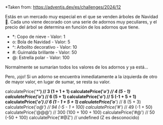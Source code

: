 *Taken from: https://adventjs.dev/es/challenges/2024/12

Estás en un mercado muy especial en el que se venden árboles de Navidad 🎄. Cada uno viene decorado con una serie de adornos muy peculiares, y el precio del árbol se determina en función de los adornos que tiene.

- *: Copo de nieve - Valor: 1
- o: Bola de Navidad - Valor: 5
- ^: Arbolito decorativo - Valor: 10
- #: Guirnalda brillante - Valor: 50
- @: Estrella polar - Valor: 100

Normalmente se sumarían todos los valores de los adornos y ya está…

Pero, ¡ojo! Si un adorno se encuentra inmediatamente a la izquierda de otro de mayor valor, en lugar de sumar, se resta su valor.



calculatePrice('***')  // 3   (1 + 1 + 1)
calculatePrice('*o')   // 4   (5 - 1)
calculatePrice('o*')   // 6   (5 + 1)
calculatePrice('*o*')  // 5  (-1 + 5 + 1) 
calculatePrice('**o*') // 6  (1 - 1 + 5 + 1) 
calculatePrice('o***') // 8   (5 + 3)
calculatePrice('*o@')  // 94  (-5 - 1 + 100)
calculatePrice('*#')   // 49  (-1 + 50)
calculatePrice('@@@')  // 300 (100 + 100 + 100)
calculatePrice('#@')   // 50  (-50 + 100)
calculatePrice('#@Z')  // undefined (Z es desconocido)